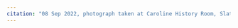 ```yaml
---
citation: "08 Sep 2022, photograph taken at Caroline History Room, Slaterville Springs NY."
---
```


